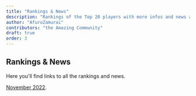 ```yaml
---
title: "Rankings & News"
description: "Rankings of the Top 20 players with more infos and news about occurences"
author: "AfuroZamurai"
contributors: "the Amazing Community"
draft: true
order: 3
---
```


## Rankings & News

Here you'll find links to all the rankings and news.

[November 2022](localhost:8000/guide-extensions/rankings-news/nov2022/).